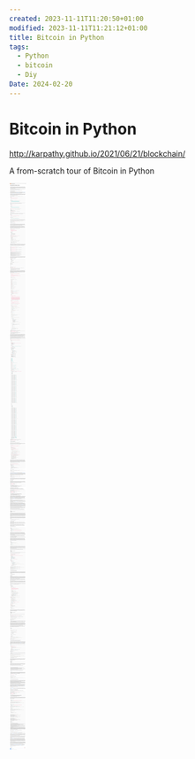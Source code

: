 ```yaml
---
created: 2023-11-11T11:20:50+01:00
modified: 2023-11-11T11:21:12+01:00
title: Bitcoin in Python
tags:
  - Python
  - bitcoin
  - Diy
Date: 2024-02-20
---
```



# Bitcoin in Python

http://karpathy.github.io/2021/06/21/blockchain/

A from-scratch tour of Bitcoin in Python

![](_asset/2023-11-11_Bitcoin%20in%20Python_image_1.png)
